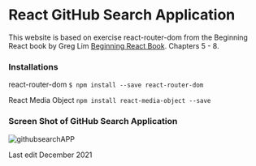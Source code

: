 # React GitHub Search Application 

This website is based on exercise react-router-dom from the Beginning React book by Greg Lim [Beginning React Book](https://github.com/greglim81/react-chapter8). Chapters 5 - 8.


### Installations

react-router-dom
`$ npm install --save react-router-dom`

React Media Object
`npm install react-media-object --save`


### Screen Shot of GitHub Search Application
![githubsearchAPP](https://user-images.githubusercontent.com/83961643/144892311-a614a6fc-79b7-429b-8fae-93fb04c22e86.jpeg)


Last edit December 2021

